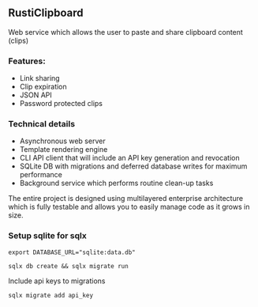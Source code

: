 ## RustiClipboard
Web service which allows the user to paste and share clipboard content (clips)

### Features:
* Link sharing
* Clip expiration
* JSON API
* Password protected clips

### Technical details
* Asynchronous web server
* Template rendering engine
* CLI API client that will include an API key generation and revocation
* SQLite DB with migrations and deferred database writes for maximum performance
* Background service which performs routine clean-up tasks

The entire project is designed using multilayered enterprise architecture which is fully testable and allows you to easily manage code as it grows in size. 

### Setup sqlite for sqlx
```
export DATABASE_URL="sqlite:data.db"
```
```
sqlx db create && sqlx migrate run
```
Include api keys to migrations
```
sqlx migrate add api_key
```